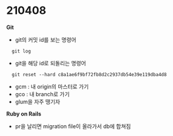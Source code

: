 210408
===============
<b>Git</b>

- git의 커밋 id를 보는 명령어
``` sudo
  git log
 ```
- git을 해당 id로 되돌리는 명령어

``` sudo
  git reset --hard c8a1ae6f9bf72fb8d2c2937db54e39e119dba4d8
 ```
- gcm : 내 origin의 마스터로 가기 
- gco : 내 branch로 가기
- glum을 자주 땡기자

<b>Ruby on Rails</b>
- pr을 날리면 migration file이 올라가서 db에 합쳐짐
